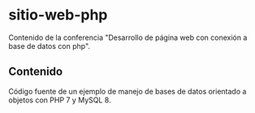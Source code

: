 # sitio-web-php
Contenido de la conferencia "Desarrollo de página web con conexión a base de datos con php".

## Contenido
Código fuente de un ejemplo de manejo de bases de datos orientado a objetos con PHP 7 y MySQL 8.
